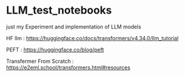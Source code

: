 # LLM_test_notebooks
just my Experiment and implementation of LLM models

HF llm  :  https://huggingface.co/docs/transformers/v4.34.0/llm_tutorial

PEFT :  https://huggingface.co/blog/peft

Transfermer From Scratch : https://e2eml.school/transformers.html#resources
